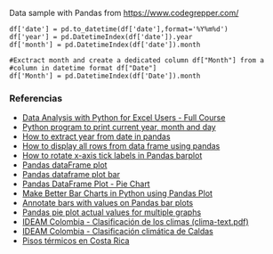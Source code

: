 




Data sample with Pandas from https://www.codegrepper.com/
```
df['date'] = pd.to_datetime(df['date'],format='%Y%m%d')
df['year'] = pd.DatetimeIndex(df['date']).year
df['month'] = pd.DatetimeIndex(df['date']).month

#Exctract month and create a dedicated column df["Month"] from a 
#column in datetime format df["Date"]
df['Month'] = pd.DatetimeIndex(df['Date']).month
```


### Referencias

* [Data Analysis with Python for Excel Users - Full Course](https://www.youtube.com/watch?v=WcDaZ67TVRo&t=84s)
* [Python program to print current year, month and day](https://www.geeksforgeeks.org/python-program-to-print-current-year-month-and-day/)
* [How to extract year from date in pandas](https://www.codegrepper.com/code-examples/python/how+to+extract+year+from+date+in+pandas)
* [How to display all rows from data frame using pandas](https://dev.to/chanduthedev/how-to-display-all-rows-from-data-frame-using-pandas-dha)
* [How to rotate x-axis tick labels in Pandas barplot](https://stackoverflow.com/questions/32244019/how-to-rotate-x-axis-tick-labels-in-pandas-barplot)
* [Pandas dataFrame plot](https://pandas.pydata.org/docs/reference/api/pandas.DataFrame.plot.html#pandas.DataFrame.plot)
* [Pandas dataframe plot bar](https://pandas.pydata.org/docs/reference/api/pandas.DataFrame.plot.bar.html)
* [Pandas DataFrame Plot - Pie Chart](https://kontext.tech/column/code-snippets/402/pandas-dataframe-plot-pie-chart)
* [Make Better Bar Charts in Python using Pandas Plot](https://www.shanelynn.ie/bar-plots-in-python-using-pandas-dataframes/)
* [Annotate bars with values on Pandas bar plots](https://stackoverflow.com/questions/25447700/annotate-bars-with-values-on-pandas-bar-plots)
* [Pandas pie plot actual values for multiple graphs](https://stackoverflow.com/questions/48299254/pandas-pie-plot-actual-values-for-multiple-graphs)
* [IDEAM Colombia - Clasificación de los climas (clima-text.pdf)](http://atlas.ideam.gov.co/basefiles/clima-text.pdf)
* [IDEAM Colombia - Clasificación climática de Caldas](http://www.ideam.gov.co/documents/10182/599272/Clasificacion+Climatica+de+Caldas+2014.pdf/d4ffa383-e60b-4ec5-8aa2-1b553d23b44f?version=1.0)
* [Pisos térmicos en Costa Rica](https://www.mep.go.cr/sites/default/files/recursos/recursos-interactivos/clima_tiempo/pdf/pisos_termicos.pdf)
